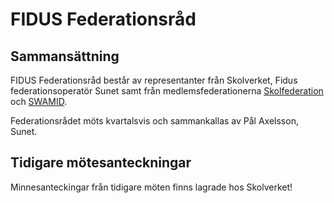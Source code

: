# FIDUS Federationsråd

## Sammansättning
FIDUS Federationsråd består av representanter från Skolverket, Fidus federationsoperatör Sunet samt från medlemsfederationerna [Skolfederation](https://www.skolfederation.se/) och [SWAMID](https://www.swamid.se).

Federationsrådet möts kvartalsvis och sammankallas av Pål Axelsson, Sunet.

## Tidigare mötesanteckningar
Minnesanteckingar från tidigare möten finns lagrade hos Skolverket!
